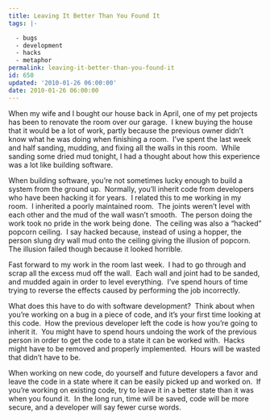 ```yaml
---
title: Leaving It Better Than You Found It
tags: |-

  - bugs
  - development
  - hacks
  - metaphor
permalink: leaving-it-better-than-you-found-it
id: 650
updated: '2010-01-26 06:00:00'
date: 2010-01-26 06:00:00
---
```


<p>When my wife and I bought our house back in April, one of my pet projects has been to renovate the room over our garage.&#160; I knew buying the house that it would be a lot of work, partly because the previous owner didn’t know what he was doing when finishing a room.&#160; I’ve spent the last week and half sanding, mudding, and fixing all the walls in this room.&#160; While sanding some dried mud tonight, I had a thought about how this experience was a lot like building software.</p>  <p align="left">When building software, you’re not sometimes lucky enough to build a system from the ground up.&#160; Normally, you’ll inherit code from developers who have been hacking it for years.&#160; I related this to me working in my room.&#160; I inherited a poorly maintained room.&#160; The joints weren’t level with each other and the mud of the wall wasn’t smooth.&#160; The person doing the work took no pride in the work being done.&#160; The ceiling was also a “hacked” popcorn ceiling.&#160; I say hacked because, instead of using a hopper, the person slung dry wall mud onto the ceiling giving the illusion of popcorn.&#160; The illusion failed though because it looked horrible.</p>  <p align="left">Fast forward to my work in the room last week.&#160; I had to go through and scrap all the excess mud off the wall.&#160; Each wall and joint had to be sanded, and mudded again in order to level everything.&#160; I’ve spend hours of time trying to reverse the effects caused by performing the job incorrectly.</p>  <p align="left">What does this have to do with software development?&#160; Think about when you’re working on a bug in a piece of code, and it’s your first time looking at this code.&#160; How the previous developer left the code is how you’re going to inherit it.&#160; You might have to spend hours undoing the work of the previous person in order to get the code to a state it can be worked with.&#160; Hacks might have to be removed and properly implemented.&#160; Hours will be wasted that didn’t have to be.</p>  <p align="left">When working on new code, do yourself and future developers a favor and leave the code in a state where it can be easily picked up and worked on.&#160; If you’re working on existing code, try to leave it in a better state than it was when you found it.&#160; In the long run, time will be saved, code will be more secure, and a developer will say fewer curse words.</p>